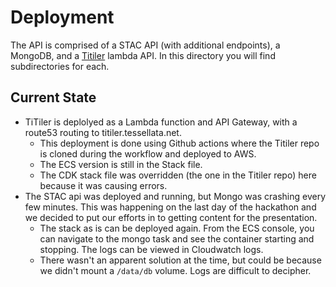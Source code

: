 # Deployment

The API is comprised of a STAC API (with additional endpoints), a MongoDB, and a [Titiler](https://github.com/developmentseed/titiler) lambda API. In this directory you will find subdirectories for each. 

## Current State

- TiTiler is deplolyed as a Lambda function and API Gateway, with a route53 routing to titiler.tessellata.net. 
  - This deployment is done using Github actions where the Titiler repo is cloned during the workflow and deployed to AWS. 
  - The ECS version is still in the Stack file.
  - The CDK stack file was overridden (the one in the Titiler repo) here because it was causing errors.
- The STAC api was deployed and running, but Mongo was crashing every few minutes. This was happening on the last day of the hackathon and we decided to put our efforts in to getting content for the presentation.
  - The stack as is can be deployed again. From the ECS console, you can navigate to the mongo task and see the container starting and stopping. The logs can be viewed in Cloudwatch logs.
  - There wasn't an apparent solution at the time, but could be because we didn't mount a `/data/db` volume. Logs are difficult to decipher.
